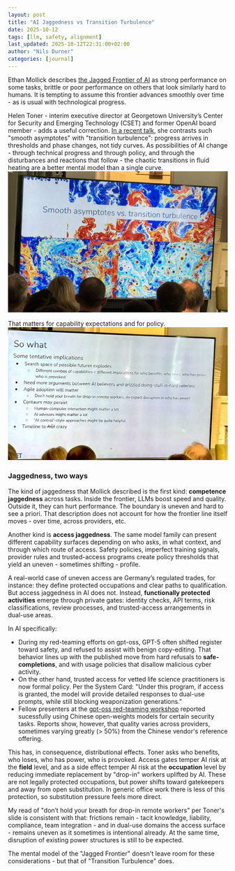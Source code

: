 ```yaml
---
layout: post
title: "AI Jaggedness vs Transition Turbulence"
date: 2025-10-12
tags: [llm, safety, alignment]
last_updated: 2025-10-12T22:31:00+02:00
author: "Nils Durner"
categories: [journal]
---
```


Ethan Mollick describes [the Jagged Frontier of AI](https://www.oneusefulthing.org/p/centaurs-and-cyborgs-on-the-jagged) as strong performance on some tasks, brittle or poor performance on others that look similarly hard to humans. It is tempting to assume this frontier advances smoothly over time - as is usual with technological progress.

Helen Toner - interim executive director at Georgetown University’s Center for Security and Emerging Technology (CSET) and former OpenAI board member - adds a useful correction. [In a recent talk](https://x.com/neil_chilson/status/1974539655577264261), she contrasts such "smooth asymptotes" with "transition turbulence": progress arrives in thresholds and phase changes, not tidy curves. As possibilities of AI change - through technical progress and through policy, and through the disturbances and reactions that follow - the chaotic transitions in fluid heating are a better mental model than a single curve.
![Slide by Helen Toner: Smooth asymptotes vs. transition turbulence. Photo courtesy Neil Chilson](assets/img/toner-fluid-dynamics.jpg)

 That matters for capability expectations and for policy.
 ![Slide by Helen Toner: So what. Photo courtesy Neil Chilson](assets/img/toner-fluid-dynamics-so-what.jpeg)

### Jaggedness, two ways

The kind of jaggedness that Mollick described is the first kind: **competence jaggedness** across tasks. Inside the frontier, LLMs boost speed and quality. Outside it, they can hurt performance. The boundary is uneven and hard to see a priori. That description does not account for how the frontier line itself moves - over time, across providers, etc.

Another kind is **access jaggedness**. The same model family can present different capability surfaces depending on who asks, in what context, and through which route of access. Safety policies, imperfect training signals, provider rules and trusted-access programs create policy thresholds that yield an uneven - sometimes shifting - profile.

A real-world case of uneven access are Germany’s regulated trades, for instance: they define protected occupations and clear paths to qualification. But access jaggedness in AI does not. Instead, **functionally protected activities** emerge through private gates: identity checks, API terms, risk classifications, review processes, and trusted-access arrangements in dual-use areas.

In AI specifically:
- During my red-teaming efforts on gpt-oss, GPT-5 often shifted register toward safety, and refused to assist with benign copy-editing. That behavior lines up with the published move from hard refusals to **safe-completions**, and with usage policies that disallow malicious cyber activity.
- On the other hand, trusted access for vetted life science practitioners is now formal policy. Per the System Card: "Under this program, if access is granted, the model will provide detailed responses to dual-use prompts, while still blocking weaponization generations."
- Fellow presenters at the [gpt-oss red-teaming workshop](kaggle-red-teaming-challenge-openai-gpt-oss-concluded) reported sucessfully using Chinese open-weights models for certain security tasks. Reports show, however, that quality varies across providers, sometimes varying greatly (> 50%) from the Chinese vendor's reference offering.

This has, in consequence, distributional effects. Toner asks who benefits, who loses, who has power, who is provoked. Access gates temper AI risk at the **field** level, and as a side effect temper AI risk at the **occupation** level by reducing immediate replacement by "drop-in" workers uplifted by AI. These are not legally protected occupations, but power shifts toward gatekeepers and away from open substitution. In generic office work there is less of this protection, so substitution pressure feels more direct.

My read of "don’t hold your breath for drop-in remote workers" per Toner's slide is consistent with that: frictions remain - tacit knowledge, liability, compliance, team integration - and in dual-use domains the access surface - remains uneven as it sometimes is intentional already. At the same time, disruption of existing power structures is still to be expected.

The mental model of the "Jagged Frontier" doesn't leave room for these considerations - but that of "Transition Turbulence" does.